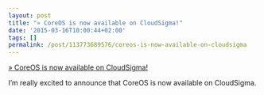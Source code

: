 ```yaml
---
layout: post
title: "» CoreOS is now available on CloudSigma!"
date: '2015-03-16T10:00:44+02:00'
tags: []
permalink: /post/113773689576/coreos-is-now-available-on-cloudsigma
---
```

[» CoreOS is now available on CloudSigma!](https://www.cloudsigma.com/2015/03/10/coreos-is-now-available-on-cloudsigma/)  

I’m really excited to announce that CoreOS is now available on CloudSigma.
